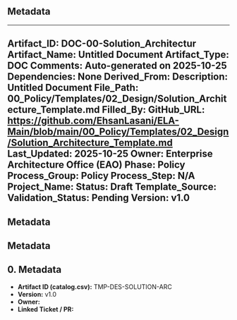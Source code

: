 ## Metadata
---
Artifact_ID: DOC-00-Solution_Architectur
Artifact_Name: Untitled Document
Artifact_Type: DOC
Comments: Auto-generated on 2025-10-25
Dependencies: None
Derived_From: 
Description: Untitled Document
File_Path: 00_Policy/Templates/02_Design/Solution_Architecture_Template.md
Filled_By: 
GitHub_URL: https://github.com/EhsanLasani/ELA-Main/blob/main/00_Policy/Templates/02_Design/Solution_Architecture_Template.md
Last_Updated: 2025-10-25
Owner: Enterprise Architecture Office (EAO)
Phase: Policy
Process_Group: Policy
Process_Step: N/A
Project_Name: 
Status: Draft
Template_Source: 
Validation_Status: Pending
Version: v1.0
---
## Metadata
## Metadata
## 0. Metadata
- **Artifact ID (catalog.csv):** TMP-DES-SOLUTION-ARC
- **Version:** v1.0
- **Owner:** 
- **Linked Ticket / PR:** 

